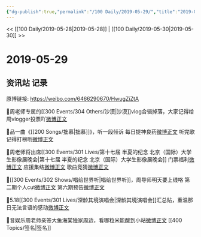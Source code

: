 ```yaml
---
{"dg-publish":true,"permalink":"/100 Daily/2019-05-29/","title":"2019-05-29","created":"2023-03-23T21:58:21.473+08:00","updated":"2023-03-23T22:01:50.345+08:00"}
---
```



<< [[100 Daily/2019-05-28\|2019-05-28]] | [[100 Daily/2019-05-30\|2019-05-30]] >>

# 2019-05-29

## 资讯站 记录

原博链接: https://weibo.com/6466290670/HwugZiZtA

🌟周老师专属的[[300 Events/304 Others/沙漠\|沙漠]]vlog合辑掉落，大家记得给周vlogger投票吖[微博正文](https://m.weibo.cn/6466290670/4377358485989110)

🌟品一曲《[[200 Songs/拙慕\|拙慕]]》，听一段倾诉
每日提神良药[微博正文](https://m.weibo.cn/6466290670/4377244711519725)
听完歌记得打榜哟[微博正文](https://m.weibo.cn/6466290670/4377324684259906)

🌟周老师将出席[[300 Events/301 Lives/第十七届 半夏的纪念 北京（国际）大学生影像展晚会\|第十七届 半夏的纪念 北京（国际）大学生影像展晚会]]
门票福利[微博正文](https://m.weibo.cn/6466290670/4377257743728518)
应援集结[微博正文](https://m.weibo.cn/5516625428/4377280325175716)
歌曲竞猜[微博正文](https://m.weibo.cn/6466290670/4377325464651524)

🌟[[300 Events/302 Shows/唱给世界听\|唱给世界听]]，周导师明天要上线咯
第二期个人cut[微博正文](https://m.weibo.cn/6466290670/4377237979533336)
第六期预告[微博正文](https://m.weibo.cn/6466290670/4377288164392547)

🌟5.18[[300 Events/301 Lives/深龄其境演唱会\|深龄其境演唱会]]汇总贴，重温那日无法言语的感动[微博正文](https://m.weibo.cn/6466290670/4377268249799841)

🌟音娱乐周老师亲签大鱼海棠独家周边，看哪粒米能酸到小站[微博正文](https://m.weibo.cn/6466290670/4377270355353603) [[400 Topics/签名\|签名]]

